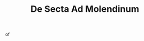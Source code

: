 ---
title: De Secta Ad Molendinum
letter: D
permalink: "/definitions/bld-de-secta-ad-molendinum.html"
body: of
published_at: '2018-07-07'
source: Black's Law Dictionary 2nd Ed (1910)
layout: post
---